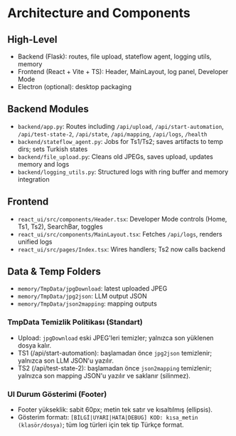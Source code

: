 # Architecture and Components

## High-Level
- Backend (Flask): routes, file upload, stateflow agent, logging utils, memory
- Frontend (React + Vite + TS): Header, MainLayout, log panel, Developer Mode
- Electron (optional): desktop packaging

## Backend Modules
- `backend/app.py`: Routes including `/api/upload`, `/api/start-automation`, `/api/test-state-2`, `/api/state`, `/api/mapping`, `/api/logs`, `/health`
- `backend/stateflow_agent.py`: Jobs for Ts1/Ts2; saves artifacts to temp dirs; sets Turkish states
- `backend/file_upload.py`: Cleans old JPEGs, saves upload, updates memory and logs
- `backend/logging_utils.py`: Structured logs with ring buffer and memory integration

## Frontend
- `react_ui/src/components/Header.tsx`: Developer Mode controls (Home, Ts1, Ts2), SearchBar, toggles
- `react_ui/src/components/MainLayout.tsx`: Fetches `/api/logs`, renders unified logs
- `react_ui/src/pages/Index.tsx`: Wires handlers; Ts2 now calls backend

## Data & Temp Folders
- `memory/TmpData/jpgDownload`: latest uploaded JPEG
- `memory/TmpData/jpg2json`: LLM output JSON
- `memory/TmpData/json2mapping`: mapping outputs

### TmpData Temizlik Politikası (Standart)
- Upload: `jpgDownload` eski JPEG'leri temizler; yalnızca son yüklenen dosya kalır.
- TS1 (/api/start-automation): başlamadan önce `jpg2json` temizlenir; yalnızca son LLM JSON'u yazılır.
- TS2 (/api/test-state-2): başlamadan önce `json2mapping` temizlenir; yalnızca son mapping JSON'u yazılır ve saklanır (silinmez).

### UI Durum Gösterimi (Footer)
- Footer yükseklik: sabit 60px; metin tek satır ve kısaltılmış (ellipsis).
- Gösterim formatı: `[BİLGİ|UYARI|HATA|DEBUG] KOD: kısa_metin (klasör/dosya)`; tüm log türleri için tek tip Türkçe format.
